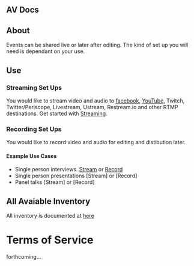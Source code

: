 ## AV Docs

## About

Events can be shared live or later after editing. The kind of set up you will need is dependant on your use.

## Use

### Streaming Set Ups

You would like to stream video and audio to [facebook](https://live.fb.com/), [YouTube](https://creatoracademy.youtube.com/page/course/livestream), Twitch, Twitter/Periscope, Livestream, Ustream, Restream.io and other RTMP destinations. Get started with [Streaming](/setups/streaming).

### Recording Set Ups

You would like to record video and audio for editing and distibution later.

#### Example Use Cases
* Single person interviews. [Stream](setups/streaming/single-person) or [Record](setups/recodring/single-person) 
* Single person presentations [Stream] or [Record]
* Panel talks [Stream] or [Record]


## All Avaiable Inventory
All inventory is documented at [here](inventory)

# Terms of Service

forthcoming...
